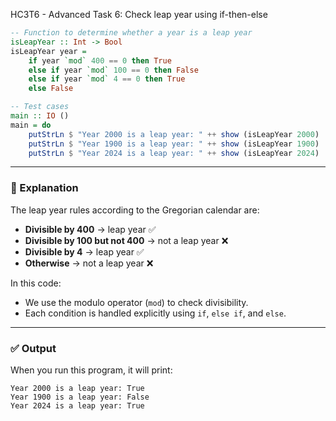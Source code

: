 HC3T6 - Advanced Task 6: Check leap year using if-then-else

```haskell
-- Function to determine whether a year is a leap year
isLeapYear :: Int -> Bool
isLeapYear year =
    if year `mod` 400 == 0 then True
    else if year `mod` 100 == 0 then False
    else if year `mod` 4 == 0 then True
    else False

-- Test cases
main :: IO ()
main = do
    putStrLn $ "Year 2000 is a leap year: " ++ show (isLeapYear 2000)  -- True
    putStrLn $ "Year 1900 is a leap year: " ++ show (isLeapYear 1900)  -- False
    putStrLn $ "Year 2024 is a leap year: " ++ show (isLeapYear 2024)  -- True
```

---

### 🧠 Explanation

The leap year rules according to the Gregorian calendar are:

- **Divisible by 400** → leap year ✅
- **Divisible by 100 but not 400** → not a leap year ❌
- **Divisible by 4** → leap year ✅
- **Otherwise** → not a leap year ❌

In this code:

- We use the modulo operator (`mod`) to check divisibility.
- Each condition is handled explicitly using `if`, `else if`, and `else`.

---

### ✅ Output

When you run this program, it will print:

```
Year 2000 is a leap year: True
Year 1900 is a leap year: False
Year 2024 is a leap year: True
```




